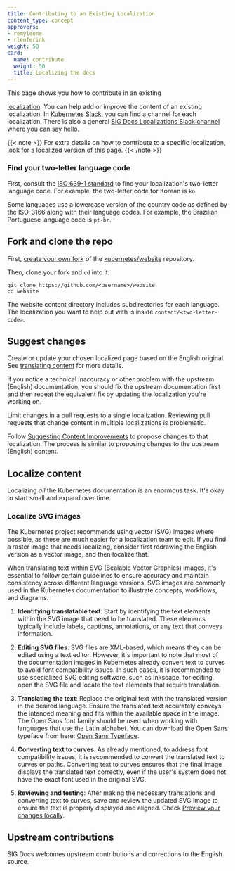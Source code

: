 ```yaml
---
title: Contributing to an Existing Localization
content_type: concept
approvers:
- remyleone
- rlenferink
weight: 50
card:
  name: contribute
  weight: 50
  title: Localizing the docs
---
```


<!-- overview -->

This page shows you how to contribute in an existing

[localization](https://blog.mozilla.org/l10n/2011/12/14/i18n-vs-l10n-whats-the-diff/).
You can help add or improve the content of an existing localization. In
[Kubernetes Slack](https://slack.k8s.io/), you can find a channel for each
localization. There is also a general
[SIG Docs Localizations Slack channel](https://kubernetes.slack.com/messages/sig-docs-localizations)
where you can say hello.

{{< note >}}
For extra details on how to contribute to a specific localization,
look for a localized version of this page.
{{< /note >}}


<!-- body -->

### Find your two-letter language code

First, consult the
[ISO 639-1 standard](https://www.loc.gov/standards/iso639-2/php/code_list.php)
to find your localization's two-letter language code. For example, the two-letter code for
Korean is `ko`.

Some languages use a lowercase version of the country code as defined by the
ISO-3166 along with their language codes. For example, the Brazilian Portuguese
language code is `pt-br`.

## Fork and clone the repo

First, [create your own fork](/docs/contribute/new-content/open-a-pr/#fork-the-repo) of the
[kubernetes/website](https://github.com/kubernetes/website) repository.

Then, clone your fork and `cd` into it:

```shell
git clone https://github.com/<username>/website
cd website
```

The website content directory includes subdirectories for each language. The
localization you want to help out with is inside `content/<two-letter-code>`.

## Suggest changes

Create or update your chosen localized page based on the English original. See
[translating content](#translating-content) for more details.

If you notice a technical inaccuracy or other problem with the upstream
(English) documentation, you should fix the upstream documentation first and
then repeat the equivalent fix by updating the localization you're working on.

Limit changes in a pull requests to a single localization. Reviewing pull
requests that change content in multiple localizations is problematic.

Follow [Suggesting Content Improvements](/docs/contribute/suggesting-improvements/)
to propose changes to that localization. The process is similar to proposing
changes to the upstream (English) content.

## Localize content

Localizing *all* the Kubernetes documentation is an enormous task. It's okay to
start small and expand over time.

### Localize SVG images

The Kubernetes project recommends using vector (SVG) images where possible, as
these are much easier for a localization team to edit. If you find a raster
image that needs localizing, consider first redrawing the English version as
a vector image, and then localize that.

When translating text within SVG (Scalable Vector Graphics) images, it's
essential to follow certain guidelines to ensure accuracy and maintain
consistency across different language versions. SVG images are commonly
used in the Kubernetes documentation to illustrate concepts, workflows,
and diagrams.

1. **Identifying translatable text**: Start by identifying the text elements
   within the SVG image that need to be translated. These elements typically
   include labels, captions, annotations, or any text that conveys information.

1. **Editing SVG files**: SVG files are XML-based, which means they can be
   edited using a text editor. However, it's important to note that most of the
   documentation images in Kubernetes already convert text to curves to avoid font
   compatibility issues. In such cases, it is recommended to use specialized SVG
   editing software, such as Inkscape, for editing, open the SVG file and locate
   the text elements that require translation.

1. **Translating the text**: Replace the original text with the translated
   version in the desired language. Ensure the translated text accurately conveys
   the intended meaning and fits within the available space in the image. The Open
   Sans font family should be used when working with languages that use the Latin
   alphabet. You can download the Open Sans typeface from here:
   [Open Sans Typeface](https://fonts.google.com/specimen/Open+Sans).

1. **Converting text to curves**: As already mentioned, to address font
   compatibility issues, it is recommended to convert the translated text to
   curves or paths. Converting text to curves ensures that the final image
   displays the translated text correctly, even if the user's system does not
   have the exact font used in the original SVG.

1. **Reviewing and testing**: After making the necessary translations and
   converting text to curves, save and review the updated SVG image to ensure
   the text is properly displayed and aligned. Check
   [Preview your changes locally](/docs/contribute/new-content/open-a-pr/#preview-locally).

## Upstream contributions

SIG Docs welcomes upstream contributions and corrections to the English source.
